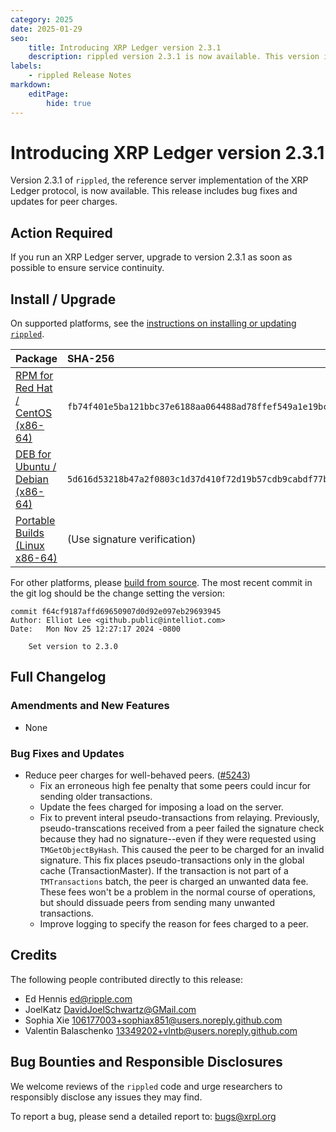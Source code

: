 ```yaml
---
category: 2025
date: 2025-01-29
seo:
    title: Introducing XRP Ledger version 2.3.1
    description: rippled version 2.3.1 is now available. This version introduces new features and stability fixes.
labels:
    - rippled Release Notes
markdown:
    editPage:
        hide: true
---
```

# Introducing XRP Ledger version 2.3.1

Version 2.3.1 of `rippled`, the reference server implementation of the XRP Ledger protocol, is now available. This release includes bug fixes and updates for peer charges.

## Action Required

If you run an XRP Ledger server, upgrade to version 2.3.1 as soon as possible to ensure service continuity.

## Install / Upgrade

On supported platforms, see the [instructions on installing or updating `rippled`](../../docs/infrastructure/installation/index.md).

| Package | SHA-256 |
|:--------|:--------|
| [RPM for Red Hat / CentOS (x86-64)](https://repos.ripple.com/repos/rippled-rpm/stable/rippled-2.3.1-1.el7.x86_64.rpm) | `fb74f401e5ba121bbc37e6188aa064488ad78ffef549a1e19bc8b71316d08031` |
| [DEB for Ubuntu / Debian (x86-64)](https://repos.ripple.com/repos/rippled-deb/pool/stable/rippled_2.3.1-1_amd64.deb) | `5d616d53218b47a2f0803c1d37d410f72d19b57cdb9cabdf77b1cf0134cce3ca` |
| [Portable Builds (Linux x86-64)](https://github.com/XRPLF/rippled-portable-builds) | (Use signature verification) |

For other platforms, please [build from source](https://github.com/XRPLF/rippled/blob/master/BUILD.md). The most recent commit in the git log should be the change setting the version:

```text
commit f64cf9187affd69650907d0d92e097eb29693945
Author: Elliot Lee <github.public@intelliot.com>
Date:   Mon Nov 25 12:27:17 2024 -0800

    Set version to 2.3.0
```


## Full Changelog

### Amendments and New Features

- None

### Bug Fixes and Updates

- Reduce peer charges for well-behaved peers. ([#5243](https://github.com/XRPLF/rippled/pull/5243))
  - Fix an erroneous high fee penalty that some peers could incur for sending older transactions.
  - Update the fees charged for imposing a load on the server.
  - Fix to prevent interal pseudo-transactions from relaying. Previously, pseudo-transcations received from a peer failed the signature check because they had no signature--even if they were requested using `TMGetObjectByHash`. This caused the peer to be charged for an invalid signature. This fix places pseudo-transactions only in the global cache (TransactionMaster). If the transaction is not part of a `TMTransactions` batch, the peer is charged an unwanted data fee. These fees won't be a problem in the normal course of operations, but should dissuade peers from sending many unwanted transactions.
  - Improve logging to specify the reason for fees charged to a peer.

## Credits

The following people contributed directly to this release:

- Ed Hennis <ed@ripple.com>
- JoelKatz <DavidJoelSchwartz@GMail.com>
- Sophia Xie <106177003+sophiax851@users.noreply.github.com>
- Valentin Balaschenko <13349202+vlntb@users.noreply.github.com>


## Bug Bounties and Responsible Disclosures

We welcome reviews of the `rippled` code and urge researchers to responsibly disclose any issues they may find.

To report a bug, please send a detailed report to: <bugs@xrpl.org>

